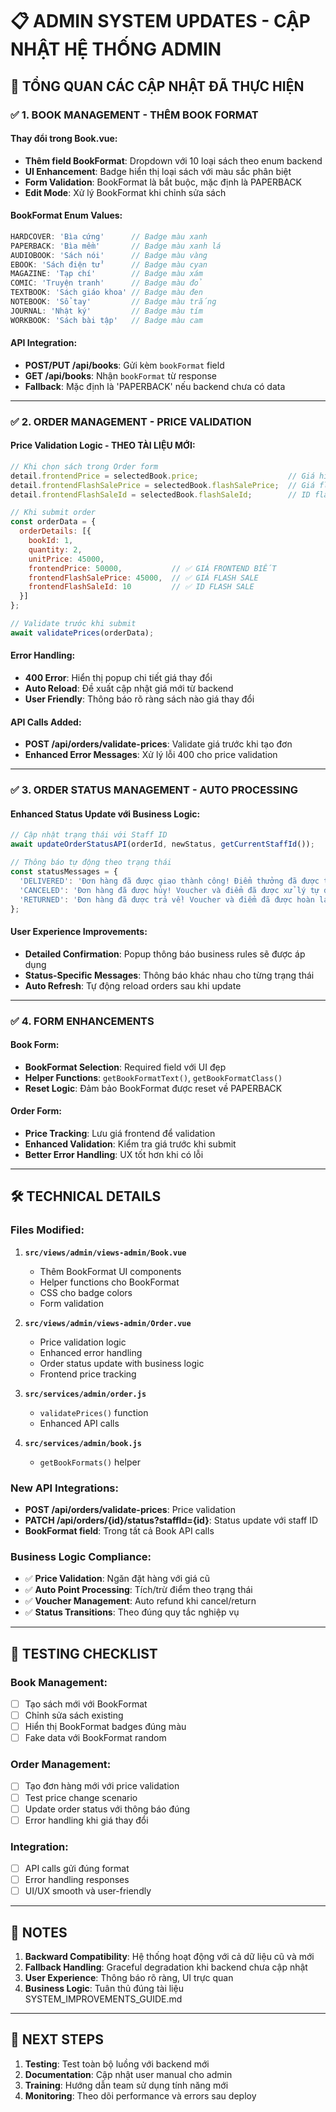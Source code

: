 # 📋 ADMIN SYSTEM UPDATES - CẬP NHẬT HỆ THỐNG ADMIN

## 🎯 TỔNG QUAN CÁC CẬP NHẬT ĐÃ THỰC HIỆN

### ✅ 1. BOOK MANAGEMENT - THÊM BOOK FORMAT

#### **Thay đổi trong Book.vue:**
- **Thêm field BookFormat**: Dropdown với 10 loại sách theo enum backend
- **UI Enhancement**: Badge hiển thị loại sách với màu sắc phân biệt
- **Form Validation**: BookFormat là bắt buộc, mặc định là PAPERBACK
- **Edit Mode**: Xử lý BookFormat khi chỉnh sửa sách

#### **BookFormat Enum Values:**
```javascript
HARDCOVER: 'Bìa cứng'      // Badge màu xanh
PAPERBACK: 'Bìa mềm'       // Badge màu xanh lá  
AUDIOBOOK: 'Sách nói'      // Badge màu vàng
EBOOK: 'Sách điện tử'      // Badge màu cyan
MAGAZINE: 'Tạp chí'        // Badge màu xám
COMIC: 'Truyện tranh'      // Badge màu đỏ
TEXTBOOK: 'Sách giáo khoa' // Badge màu đen
NOTEBOOK: 'Sổ tay'         // Badge màu trắng
JOURNAL: 'Nhật ký'         // Badge màu tím
WORKBOOK: 'Sách bài tập'   // Badge màu cam
```

#### **API Integration:**
- **POST/PUT /api/books**: Gửi kèm `bookFormat` field
- **GET /api/books**: Nhận `bookFormat` từ response
- **Fallback**: Mặc định là 'PAPERBACK' nếu backend chưa có data

---

### ✅ 2. ORDER MANAGEMENT - PRICE VALIDATION

#### **Price Validation Logic - THEO TÀI LIỆU MỚI:**
```javascript
// Khi chọn sách trong Order form
detail.frontendPrice = selectedBook.price;                    // Giá hiện tại
detail.frontendFlashSalePrice = selectedBook.flashSalePrice;  // Giá flash sale
detail.frontendFlashSaleId = selectedBook.flashSaleId;        // ID flash sale

// Khi submit order
const orderData = {
  orderDetails: [{
    bookId: 1,
    quantity: 2,
    unitPrice: 45000,
    frontendPrice: 50000,           // ✅ GIÁ FRONTEND BIẾT
    frontendFlashSalePrice: 45000,  // ✅ GIÁ FLASH SALE 
    frontendFlashSaleId: 10         // ✅ ID FLASH SALE
  }]
};

// Validate trước khi submit
await validatePrices(orderData);
```

#### **Error Handling:**
- **400 Error**: Hiển thị popup chi tiết giá thay đổi
- **Auto Reload**: Đề xuất cập nhật giá mới từ backend
- **User Friendly**: Thông báo rõ ràng sách nào giá thay đổi

#### **API Calls Added:**
- **POST /api/orders/validate-prices**: Validate giá trước khi tạo đơn
- **Enhanced Error Messages**: Xử lý lỗi 400 cho price validation

---

### ✅ 3. ORDER STATUS MANAGEMENT - AUTO PROCESSING

#### **Enhanced Status Update với Business Logic:**
```javascript
// Cập nhật trạng thái với Staff ID
await updateOrderStatusAPI(orderId, newStatus, getCurrentStaffId());

// Thông báo tự động theo trạng thái
const statusMessages = {
  'DELIVERED': 'Đơn hàng đã được giao thành công! Điểm thưởng đã được tích vào tài khoản.',
  'CANCELED': 'Đơn hàng đã được hủy! Voucher và điểm đã được xử lý tự động.',
  'RETURNED': 'Đơn hàng đã được trả về! Voucher và điểm đã được hoàn lại.'
};
```

#### **User Experience Improvements:**
- **Detailed Confirmation**: Popup thông báo business rules sẽ được áp dụng
- **Status-Specific Messages**: Thông báo khác nhau cho từng trạng thái
- **Auto Refresh**: Tự động reload orders sau khi update

---

### ✅ 4. FORM ENHANCEMENTS

#### **Book Form:**
- **BookFormat Selection**: Required field với UI đẹp
- **Helper Functions**: `getBookFormatText()`, `getBookFormatClass()`
- **Reset Logic**: Đảm bảo BookFormat được reset về PAPERBACK

#### **Order Form:**
- **Price Tracking**: Lưu giá frontend để validation
- **Enhanced Validation**: Kiểm tra giá trước khi submit
- **Better Error Handling**: UX tốt hơn khi có lỗi

---

## 🛠️ TECHNICAL DETAILS

### **Files Modified:**
1. **`src/views/admin/views-admin/Book.vue`**
   - Thêm BookFormat UI components
   - Helper functions cho BookFormat
   - CSS cho badge colors
   - Form validation

2. **`src/views/admin/views-admin/Order.vue`**
   - Price validation logic
   - Enhanced error handling
   - Order status update with business logic
   - Frontend price tracking

3. **`src/services/admin/order.js`**
   - `validatePrices()` function
   - Enhanced API calls

4. **`src/services/admin/book.js`**
   - `getBookFormats()` helper

### **New API Integrations:**
- **POST /api/orders/validate-prices**: Price validation
- **PATCH /api/orders/{id}/status?staffId={id}**: Status update với staff ID
- **BookFormat field**: Trong tất cả Book API calls

### **Business Logic Compliance:**
- ✅ **Price Validation**: Ngăn đặt hàng với giá cũ
- ✅ **Auto Point Processing**: Tích/trừ điểm theo trạng thái
- ✅ **Voucher Management**: Auto refund khi cancel/return
- ✅ **Status Transitions**: Theo đúng quy tắc nghiệp vụ

---

## 🚀 TESTING CHECKLIST

### **Book Management:**
- [ ] Tạo sách mới với BookFormat
- [ ] Chỉnh sửa sách existing
- [ ] Hiển thị BookFormat badges đúng màu
- [ ] Fake data với BookFormat random

### **Order Management:**
- [ ] Tạo đơn hàng mới với price validation
- [ ] Test price change scenario
- [ ] Update order status với thông báo đúng
- [ ] Error handling khi giá thay đổi

### **Integration:**
- [ ] API calls gửi đúng format
- [ ] Error handling responses
- [ ] UI/UX smooth và user-friendly

---

## 📝 NOTES

1. **Backward Compatibility**: Hệ thống hoạt động với cả dữ liệu cũ và mới
2. **Fallback Handling**: Graceful degradation khi backend chưa cập nhật
3. **User Experience**: Thông báo rõ ràng, UI trực quan
4. **Business Logic**: Tuân thủ đúng tài liệu SYSTEM_IMPROVEMENTS_GUIDE.md

---

## 🎯 NEXT STEPS

1. **Testing**: Test toàn bộ luồng với backend mới
2. **Documentation**: Cập nhật user manual cho admin
3. **Training**: Hướng dẫn team sử dụng tính năng mới
4. **Monitoring**: Theo dõi performance và errors sau deploy
